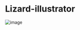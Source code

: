 # Lizard-illustrator
![image](https://user-images.githubusercontent.com/123714243/215016171-57a468be-bc38-4a80-8546-9c48ec8172bf.png)
